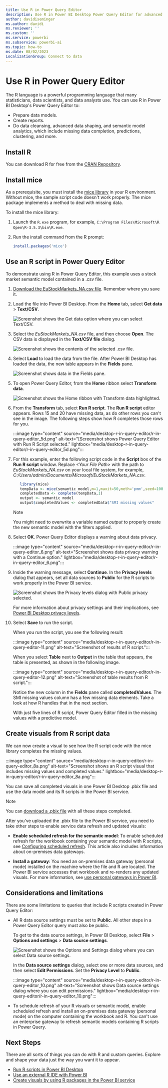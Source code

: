 ```yaml
---
title: Use R in Power Query Editor
description: Use R in Power BI Desktop Power Query Editor for advanced analytics. You can prepare data models, create reports, and do data cleansing.
author: davidiseminger
ms.author: davidi
ms.reviewer: ''
ms.custom: ''
ms.service: powerbi
ms.subservice: powerbi-ai
ms.topic: how-to
ms.date: 08/02/2023
LocalizationGroup: Connect to data
---
```

# Use R in Power Query Editor

The R language is a powerful programming language that many statisticians, data scientists, and data analysts use. You can use R in Power BI Desktop's Power Query Editor to:

* Prepare data models.
* Create reports.
* Do data cleansing, advanced data shaping, and semantic model analytics, which include missing data completion, predictions, clustering, and more.  

## Install R

You can download R for free from the [CRAN Repository](https://cran.r-project.org/bin/windows/base/).

## Install mice

As a prerequisite, you must install the [mice library](https://www.rdocumentation.org/packages/mice/versions/3.5.0/topics/mice) in your R environment. Without mice, the sample script code doesn't work properly. The mice package implements a method to deal with missing data.

To install the mice library:

1. Launch the `R.exe` program, for example, `C:\Program Files\Microsoft\R Open\R-3.5.3\bin\R.exe`.  

2. Run the install command from the R prompt:

   ```r
   install.packages('mice') 
   ```

## Use an R script in Power Query Editor

To demonstrate using R in Power Query Editor, this example uses a stock market semantic model contained in a .csv file.

1. [Download the EuStockMarkets_NA.csv file](https://download.microsoft.com/download/F/8/A/F8AA9DC9-8545-4AAE-9305-27AD1D01DC03/EuStockMarkets_NA.csv). Remember where you save it.

1. Load the file into Power BI Desktop. From the **Home** tab, select **Get data** > **Text/CSV**.

   ![Screenshot shows the Get data option where you can select Text/CSV.](media/desktop-r-in-query-editor/r-in-query-editor_1.png)

1. Select the *EuStockMarkets_NA.csv* file, and then choose **Open**. The CSV data is displayed in the **Text/CSV file** dialog.

   ![Screenshot shows the contents of the selected .csv file.](media/desktop-r-in-query-editor/r-in-query-editor_2.png)

1. Select **Load** to load the data from the file. After Power BI Desktop has loaded the data, the new table appears in the **Fields** pane.

   ![Screenshot shows data in the Fields pane.](media/desktop-r-in-query-editor/r-in-query-editor_3.png)

1. To open Power Query Editor, from the **Home** ribbon select **Transform data**.

   ![Screenshot shows the Home ribbon with Transform data highlighted.](media/desktop-r-in-query-editor/r-in-query-editor_4.png)

1. From the **Transform** tab, select **Run R script**. The **Run R script** editor appears. Rows 15 and 20 have missing data, as do other rows you can't see in the image. The following steps show how R completes those rows for you.

   :::image type="content" source="media/desktop-r-in-query-editor/r-in-query-editor_5d.png" alt-text="[Screenshot shows Power Query Editor with Run R Script selected." lightbox="media/desktop-r-in-query-editor/r-in-query-editor_5d.png":::

1. For this example, enter the following script code in the **Script** box of the **Run R script** window. Replace *&lt;Your File Path&gt;* with the path to *EuStockMarkets_NA.csv* on your local file system, for example, *C:/Users/admin/Documents/Microsoft/EuStockMarkets_NA.csv*.

    ```r
       library(mice)
       tempData <- mice(semantic model,m=1,maxit=50,meth='pmm',seed=100)
       completedData <- complete(tempData,1)
       output <- semantic model
       output$completedValues <- completedData$"SMI missing values"
    ```

    > [!NOTE]
    > You might need to overwrite a variable named *output* to properly create the new semantic model with the filters applied.

1. Select **OK**. Power Query Editor displays a warning about data privacy.

   :::image type="content" source="media/desktop-r-in-query-editor/r-in-query-editor_6.png" alt-text="Screenshot shows data privacy warning with a Continue option." lightbox="media/desktop-r-in-query-editor/r-in-query-editor_6.png":::

1. Inside the warning message, select **Continue**. In the **Privacy levels** dialog that appears, set all data sources to **Public** for the R scripts to work properly in the Power BI service.

   ![Screenshot shows the Privacy levels dialog with Public privacy selected.](media/desktop-r-in-query-editor/r-in-query-editor_7.png)

   For more information about privacy settings and their implications, see [Power BI Desktop privacy levels](../enterprise/desktop-privacy-levels.md).

1. Select **Save** to run the script.

   When you run the script, you see the following result:

   :::image type="content" source="media/desktop-r-in-query-editor/r-in-query-editor-11.png" alt-text="Screenshot of results of R script.":::
   
   When you select **Table** next to **Output** in the table that appears, the table is presented, as shown in the following image.

   :::image type="content" source="media/desktop-r-in-query-editor/r-in-query-editor-12.png" alt-text="Screenshot of table results from R script.":::
   
   Notice the new column in the **Fields** pane called **completedValues**. The SMI missing values column has a few missing data elements. Take a look at how R handles that in the next section.

   With just five lines of R script, Power Query Editor filled in the missing values with a predictive model.

## Create visuals from R script data

We can now create a visual to see how the R script code with the mice library completes the missing values.

:::image type="content" source="media/desktop-r-in-query-editor/r-in-query-editor_8a.png" alt-text="Screenshot shows an R script visual that includes missing values and completed values." lightbox="media/desktop-r-in-query-editor/r-in-query-editor_8a.png":::

You can save all completed visuals in one Power BI Desktop .pbix file and use the data model and its R scripts in the Power BI service.

> [!NOTE]
> You can [download a .pbix file](https://download.microsoft.com/download/F/8/A/F8AA9DC9-8545-4AAE-9305-27AD1D01DC03/Complete%20Values%20with%20R%20in%20PQ.pbix) with all these steps completed.

After you've uploaded the .pbix file to the Power BI service, you need to take other steps to enable service data refresh and updated visuals:  

* **Enable scheduled refresh for the semantic model**: To enable scheduled refresh for the workbook containing your semantic model with R scripts, see [Configuring scheduled refresh](refresh-scheduled-refresh.md). This article also includes information about on-premises data gateways.

* **Install a gateway**: You need an on-premises data gateway (personal mode) installed on the machine where the file and R are located. The Power BI service accesses that workbook and re-renders any updated visuals. For more information, see [use personal gateways in Power BI](service-gateway-personal-mode.md).

## Considerations and limitations

There are some limitations to queries that include R scripts created in Power Query Editor:

* All R data source settings must be set to **Public**. All other steps in a Power Query Editor query must also be public.

   To get to the data source settings, in Power BI Desktop, select **File** > **Options and settings** > **Data source settings**.

   ![Screenshot shows the Options and Settings dialog where you can select Data source settings.](media/desktop-r-in-query-editor/r-in-query-editor_9.png)

   In the **Data source settings** dialog, select one or more data sources, and then select **Edit Permissions**. Set the **Privacy Level** to **Public**.
  
   :::image type="content" source="media/desktop-r-in-query-editor/r-in-query-editor_10.png" alt-text="Screenshot shows Data source settings dialog where you can edit permissions." lightbox="media/desktop-r-in-query-editor/r-in-query-editor_10.png":::

* To schedule refresh of your R visuals or semantic model, enable scheduled refresh and install an on-premises data gateway (personal mode) on the computer containing the workbook and R. You can't use an enterprise gateway to refresh semantic models containing R scripts in Power Query.

## Next Steps

There are all sorts of things you can do with R and custom queries. Explore and shape your data just the way you want it to appear.

* [Run R scripts in Power BI Desktop](desktop-r-scripts.md)
* [Use an external R IDE with Power BI](desktop-r-ide.md)
* [Create visuals by using R packages in the Power BI service](service-r-packages-support.md)
